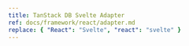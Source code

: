 ```yaml
---
title: TanStack DB Svelte Adapter
ref: docs/framework/react/adapter.md
replace: { "React": "Svelte", "react": "svelte" }
---
```

